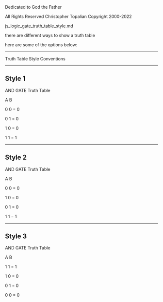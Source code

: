 Dedicated to God the Father

 All Rights Reserved Christopher Topalian Copyright 2000-2022

 js_logic_gate_truth_table_style.md

 there are different ways to show a truth table

 here are some of the options below:
***
 Truth Table Style Conventions
***
 ## Style 1

 AND GATE Truth Table

 A  B

 0  0  =  0

 0  1  =  0

 1  0  =  0

 1  1  =  1
***
 ## Style 2

 AND GATE Truth Table

 A  B

 0  0  =  0

 1  0  =  0

 0  1  =  0

 1  1  =  1
***
## Style 3

 AND GATE Truth Table

 A  B

 1  1  =  1

 1  0  =  0

 0  1  =  0

 0  0  =  0
